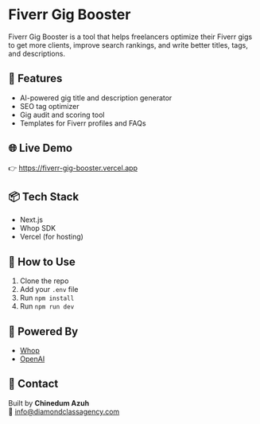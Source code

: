 # Fiverr Gig Booster

Fiverr Gig Booster is a tool that helps freelancers optimize their Fiverr gigs to get more clients, improve search rankings, and write better titles, tags, and descriptions.

## 🚀 Features

- AI-powered gig title and description generator
- SEO tag optimizer
- Gig audit and scoring tool
- Templates for Fiverr profiles and FAQs

## 🌐 Live Demo

👉 https://fiverr-gig-booster.vercel.app

## 📦 Tech Stack

- Next.js
- Whop SDK
- Vercel (for hosting)

## 🔧 How to Use

1. Clone the repo
2. Add your `.env` file
3. Run `npm install`
4. Run `npm run dev`

## 🔗 Powered By

- [Whop](https://whop.com)
- [OpenAI](https://openai.com)

## 📩 Contact

Built by **Chinedum Azuh**  
📧 info@diamondclassagency.com

